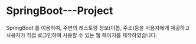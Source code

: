 # SpringBoot---Project

SpringBoot 를 이용하여, 
주변의 레스토랑 정보(이름, 주소)등을 사용자에게 제공하고
사용자가 직접 로그인하여 사용할 수 있는 웹 페이지를 제작하였습니다.

